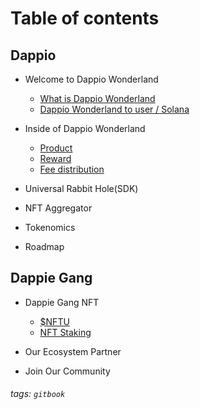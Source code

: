 # Table of contents

## Dappio
- Welcome to Dappio Wonderland
   - [What is Dappio Wonderland](https://hackmd.io/zW9U6W0vRk63EcIJF9kbaA)
   - [Dappio Wonderland to user / Solana](https://hackmd.io/x5qzkyg8Sty47NmHIr9zZw)

- Inside of Dappio Wonderland
   - [Product](https://hackmd.io/x5qzkyg8Sty47NmHIr9zZw)
   - [Reward](https://hackmd.io/cECbr5xdTUuz33j3PJfWBA)
   - [Fee distribution](https://hackmd.io/6fwQnwaGSUCie-_alsU9gA)
  
- Universal Rabbit Hole(SDK)
- NFT Aggregator
- Tokenomics
- Roadmap

## Dappie Gang
- Dappie Gang NFT
  - [$NFTU](https://hackmd.io/B-Asc9u5TRWGSjbAGoxGHQ)
  - [NFT Staking](https://hackmd.io/ZETsiFzMRaKCxQP81xQZzg)


- Our Ecosystem Partner
- Join Our Community



###### tags: `gitbook`

